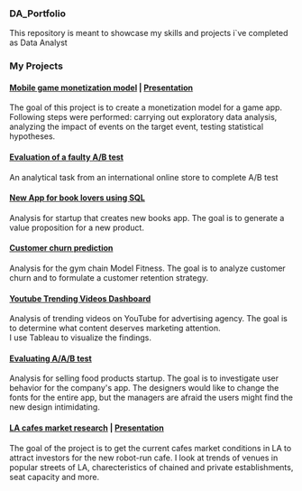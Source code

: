 ### DA_Portfolio

This repository is meant to showcase my skills and projects i`ve completed as Data Analyst

### My Projects

#### [Mobile game monetization model](https://github.com/Katilian/DA_Portfolio/blob/main/Notebooks/Space%20Brothers%20monetization%20model.ipynb) | [Presentation](https://github.com/Katilian/DA_Portfolio/blob/main/Presentations%26Dashboards/SPACE%20BROTHERS%20presentation.pdf)  
The goal of this project is to create a monetization model for a game app.
Following steps were performed: carrying out exploratory data analysis, analyzing the impact of events on the target event, testing statistical hypotheses.

#### [Evaluation of a faulty A/B test](https://github.com/Katilian/DA_Portfolio/blob/main/Notebooks/AB_test_for_online_store.ipynb)  
An analytical task from an international online store to complete A/B test

#### [New App for book lovers using SQL](https://github.com/Katilian/DA_Portfolio/blob/main/Notebooks/sql.ipynb)  
Analysis for startup that creates new books app. The goal is to generate a value proposition for a new product.

#### [Customer churn prediction](https://github.com/Katilian/DA_Portfolio/blob/main/Notebooks/forecast_prediction_project.ipynb)  
Analysis for the gym chain Model Fitness. The goal is to analyze customer churn and to formulate a customer retention strategy.

#### [Youtube Trending Videos Dashboard](https://github.com/Katilian/DA_Portfolio/blob/main/Presentations%26Dashboards/TrendvidsDashboard.md)
Analysis of trending videos on YouTube for advertising agency. The goal is to determine what content deserves marketing attention.  
I use Tableau to visualize the findings.

#### [Evaluating A/A/B test](https://github.com/Katilian/DA_Portfolio/blob/main/Notebooks/User_behavior_investigation.ipynb)  
Analysis for selling food products startup. The goal is to investigate user behavior for the company's app. The designers would like to change the fonts for the entire app, but the managers are afraid the users might find the new design intimidating.

#### [LA cafes market research](https://github.com/Katilian/DA_Portfolio/blob/main/Notebooks/LA_cafes_market_research.ipynb) | [Presentation](https://github.com/Katilian/DA_Portfolio/blob/main/Presentations%26Dashboards/Cafes%20Market%20Research.pdf)  
The goal of the project is to get the current cafes market conditions in LA to attract investors for the new robot-run cafe.
I look at trends of venues in popular streets of LA, charecteristics of chained and private establishments, seat capacity and more.

<!---

<details>
Business Analytics  |  Download Project
In this project we perform a cohort analysis on a ticket selling business data and calculate various business metrics such as LTV, CAC, ROI, and ROMI.
This will help us determine the success of the business as well as investigate which marketing campaign is producing the best return on investment and which ones we should immediately drop.





AB Test Analysis and Business Decisions  |  Download Project
In this project we are asked to analyze the results of an A/B test in order to produce business recommendations.
We prioritize several hypotheses and test them against the results of the AB test, and combined with our explorative analysis we recommend a preferred course of action.


Video Games Sales Analysis  |  Download Project
In this project we analyze the sales of video games of various platforms such as PS, Xbox, Wii and many more.
We perform an explorative analysis on the dataset and employ data visualization and statistical hypothesis testing to determine the profile of a successful game.

Ride Sharing Frequency Analysis  |  Download Project
In this project we examine data from taxi and ride-sharing companies.
We'll determine passenger preferences, popular locales, and the effects of external factors.
Finally we will perform statistical analysis to determine the effects of weather on ride durations.

Telecom Plan Success Analysis  |  Download Project
In this project we compare two plans of a telecom company by their monthly revenue and user activity.
We use statistical testing to determine how the plans differ from one another on a monthly basis and decide which one is worth the marketing team's attention.

More to come soon!
</details>
--->
